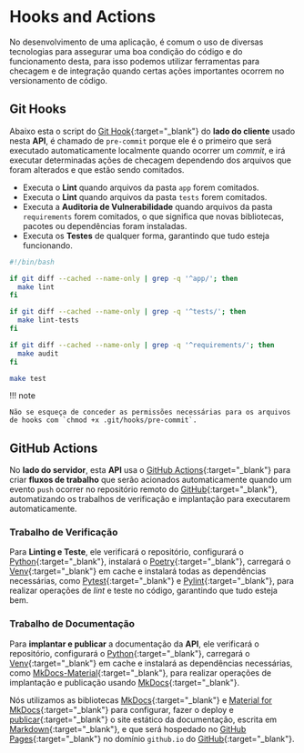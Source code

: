 # Hooks and Actions

No desenvolvimento de uma aplicação, é comum o uso de diversas tecnologias para assegurar uma boa condição do código e do funcionamento desta, para isso podemos utilizar ferramentas para checagem e de integração quando certas ações importantes ocorrem no versionamento de código.

## Git Hooks

Abaixo esta o script do [Git Hook](https://git-scm.com/book/en/v2/Customizing-Git-Git-Hooks){:target="\_blank"} do **lado do cliente** usado nesta **API**, é chamado de `pre-commit` porque ele é o primeiro que será executado automaticamente localmente quando ocorrer um _commit_, e irá executar determinadas ações de checagem dependendo dos arquivos que foram alterados e que estão sendo comitados.

- Executa o **Lint** quando arquivos da pasta `app` forem comitados.
- Executa o **Lint** quando arquivos da pasta `tests` forem comitados.
- Executa a **Auditoria de Vulnerabilidade** quando arquivos da pasta `requirements` forem comitados, o que significa que novas bibliotecas, pacotes ou dependências foram instaladas.
- Executa os **Testes** de qualquer forma, garantindo que tudo esteja funcionando.

```sh title="pre-commit"
#!/bin/bash

if git diff --cached --name-only | grep -q '^app/'; then
  make lint
fi

if git diff --cached --name-only | grep -q '^tests/'; then
  make lint-tests
fi

if git diff --cached --name-only | grep -q '^requirements/'; then
  make audit
fi

make test
```

!!! note

    Não se esqueça de conceder as permissões necessárias para os arquivos de hooks com `chmod +x .git/hooks/pre-commit`.

## GitHub Actions

No **lado do servidor**, esta **API** usa o [GitHub Actions](https://github.com/features/actions){:target="\_blank"} para criar **fluxos de trabalho** que serão acionados automaticamente quando um evento `push` ocorrer no repositório remoto do [GitHub](https://github.com/){:target="\_blank"}, automatizando os trabalhos de verificação e implantação para executarem automaticamente.

### Trabalho de Verificação

Para **Linting e Teste**, ele verificará o repositório, configurará o [Python](https://www.python.org/){:target="\_blank"}, instalará o [Poetry](https://python-poetry.org/){:target="\_blank"}, carregará o [Venv](https://docs.python.org/3/library/venv.html){:target="\_blank"} em cache e instalará todas as dependências necessárias, como [Pytest](https://docs.pytest.org/en/8.0.x/contents.html){:target="\_blank"} e [Pylint](https://pylint.readthedocs.io/en/stable/){:target="\_blank"}, para realizar operações de _lint_ e teste no código, garantindo que tudo esteja bem.

### Trabalho de Documentação

Para **implantar e publicar** a documentação da **API**, ele verificará o repositório, configurará o [Python](https://www.python.org/){:target="\_blank"}, carregará o [Venv](https://docs.python.org/3/library/venv.html){:target="\_blank"} em cache e instalará as dependências necessárias, como [MkDocs-Material](https://squidfunk.github.io/mkdocs-material/){:target="\_blank"}, para realizar operações de implantação e publicação usando [MkDocs](https://www.mkdocs.org/){:target="\_blank"}.

Nós utilizamos as bibliotecas [MkDocs](https://www.mkdocs.org/){:target="\_blank"} e [Material for MkDocs](https://squidfunk.github.io/mkdocs-material/){:target="\_blank"} para configurar, fazer o deploy e [publicar](https://squidfunk.github.io/mkdocs-material/publishing-your-site/){:target="\_blank"} o site estático da documentação, escrita em [Markdown](https://docs.github.com/en/get-started/writing-on-github/getting-started-with-writing-and-formatting-on-github/basic-writing-and-formatting-syntax){:target="\_blank"}, e que será hospedado no [GitHub Pages](https://pages.github.com/){:target="\_blank"} no domínio `github.io` do [GitHub](https://github.com/){:target="\_blank"}.
